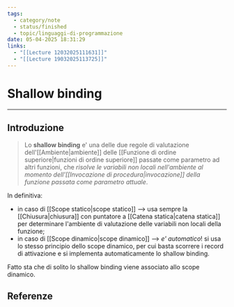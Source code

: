 ```yaml
---
tags:
  - category/note
  - status/finished
  - topic/linguaggi-di-programmazione
date: 05-04-2025 18:31:29
links:
  - "[[Lecture 12032025111631]]"
  - "[[Lecture 19032025113725]]"
---
```

# Shallow binding
---
## Introduzione
> Lo **shallow binding** e' una delle due regole di valutazione dell'[[Ambiente|ambiente]] delle [[Funzione di ordine superiore|funzioni di ordine superiore]] passate come parametro ad altri funzioni, che _risolve le variabili non locali nell'ambiente al momento dell'[[Invocazione di procedura|invocazione]] della funzione passata come parametro attuale_.

In definitiva:
- in caso di [[Scope statico|scope statico]] --> usa sempre la [[Chiusura|chiusura]] con puntatore a [[Catena statica|catena statica]] per determinare l'ambiente di valutazione delle variabili non locali della funzione;
- in caso di [[Scope dinamico|scope dinamico]] --> _e' automatico_! si usa lo stesso principio dello scope dinamico, per cui basta scorrere i record di attivazione e si implementa automaticamente lo shallow binding.

Fatto sta che di solito lo shallow binding viene associato allo scope dinamico.

## Referenze